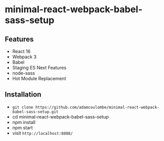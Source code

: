 # minimal-react-webpack-babel-sass-setup

## Features

* React 16
* Webpack 3
* Babel
* Staging ES Next Features
* node-sass
* Hot Module Replacement

## Installation

* `git clone https://github.com/adamcoulombe/minimal-react-webpack-babel-sass-setup.git`
* cd minimal-react-webpack-babel-sass-setup
* npm install
* npm start
* visit `http://localhost:8080/`
